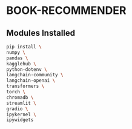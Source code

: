 
# BOOK-RECOMMENDER

## Modules Installed

```bash
pip install \
numpy \
pandas \
kagglehub \
python-dotenv \
langchain-community \
langchain-openai \
transformers \
torch \
chromadb \
streamlit \
gradio \
ipykernel \
ipywidgets

